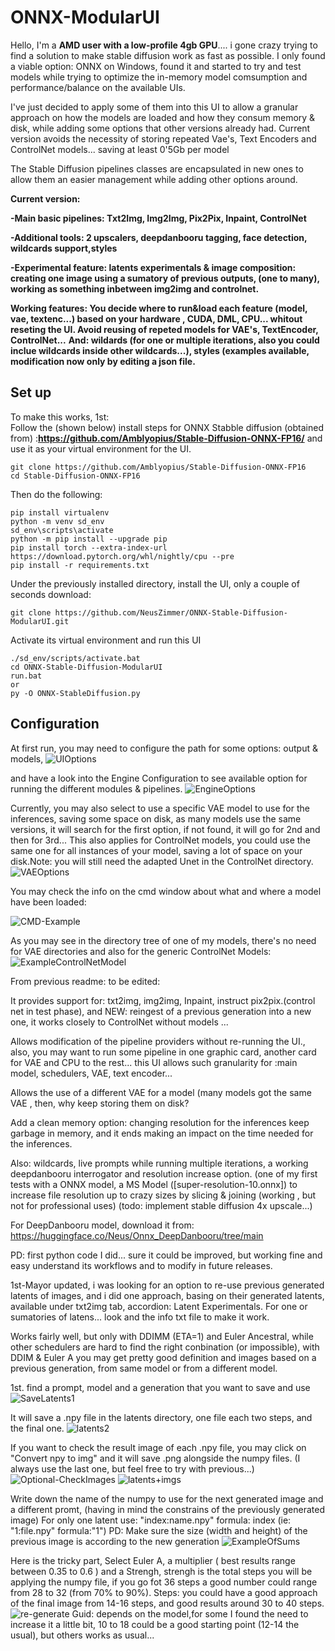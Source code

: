 # ONNX-ModularUI

Hello, I'm a **AMD user with a low-profile 4gb GPU**.... i gone crazy trying to find a solution to make stable diffusion work as fast as possible. I only found a viable option: ONNX on Windows, found it and  started to try and test models while trying to optimize the in-memory model comsumption and performance/balance on the available UIs.

I've just decided to apply some of them into this UI to allow a granular approach on how the models are loaded and how they consum memory & disk, while adding some options that other versions already had. Current version avoids the necessity of storing repeated Vae's, Text Encoders and ControlNet models... saving at least 0'5Gb per model

The Stable Diffusion pipelines classes are encapsulated in new ones to allow them an easier management while adding other options around.

**Current version:**

**-Main basic pipelines: Txt2Img, Img2Img, Pix2Pix, Inpaint, ControlNet**

**-Additional tools: 2 upscalers, deepdanbooru tagging, face detection, wildcards support,styles**
	
**-Experimental feature: latents experimentals & image composition: creating one image using a sumatory of previous outputs, (one to many), working as something inbetween img2img and controlnet.**

**Working features: You decide where to run&load each feature (model, vae, textenc...) based on your hardware , CUDA, DML, CPU... whitout reseting the UI. Avoid reusing of repeted models for VAE's, TextEncoder, ControlNet...**
**And: wildards (for one or multiple iterations, also you could inclue wildcards inside other wildcards...), styles (examples available, modification now only by editing a json file.** 

## Set up
To make this works, 1st:  
Follow the (shown below) install steps for ONNX Stabble diffusion (obtained from) :**https://github.com/Amblyopius/Stable-Diffusion-ONNX-FP16/** and use it as your virtual environment for the UI.

```
git clone https://github.com/Amblyopius/Stable-Diffusion-ONNX-FP16
cd Stable-Diffusion-ONNX-FP16
```
Then do the following:
```
pip install virtualenv
python -m venv sd_env
sd_env\scripts\activate
python -m pip install --upgrade pip
pip install torch --extra-index-url https://download.pytorch.org/whl/nightly/cpu --pre
pip install -r requirements.txt
```

Under the previously installed directory, install the UI, only a couple of seconds download:

```
git clone https://github.com/NeusZimmer/ONNX-Stable-Diffusion-ModularUI.git
```
Activate its virtual environment and run this UI
```
./sd_env/scripts/activate.bat
cd ONNX-Stable-Diffusion-ModularUI
run.bat
or 
py -O ONNX-StableDiffusion.py
```

## Configuration
At first run, you may need to configure the path for some options: output & models, 
![UIOptions](https://github.com/NeusZimmer/ONNX-Stable-Diffusion-ModularUI/assets/94193584/a160aacd-39ca-4ab4-b75b-3e7f4d0ff82c)

and have a look into the Engine Configuration to see available option for running the different modules & pipelines.
![EngineOptions](https://github.com/NeusZimmer/ONNX-Stable-Diffusion-ModularUI/assets/94193584/08d40866-d472-40b2-a001-5cf7a9d8513b)


Currently, you may also select to use a specific VAE model to use for the inferences, saving some space on disk, as many models use the same versions, it will search for the first option, if not found, it will go for 2nd and then for 3rd...
This also applies for ControlNet models, you could use the same one for all instances of your model, saving a lot of space on your disk.Note: you will still need the adapted Unet in the ControlNet directory.
![VAEOptions](https://github.com/NeusZimmer/ONNX-Stable-Diffusion-ModularUI/assets/94193584/6232335f-9442-482b-ba0d-eca79c2bc09a)



You may check the info on the cmd window about what and where a model have been loaded:

![CMD-Example](https://github.com/NeusZimmer/ONNX-Stable-Diffusion-ModularUI/assets/94193584/4151131a-5fe3-43a8-bb52-9360ed471127)


As you may see in the directory tree of one of my models, there's no need for VAE directories and also for the generic ControlNet Models:
![ExampleControlNetModel](https://github.com/NeusZimmer/ONNX-Stable-Diffusion-ModularUI/assets/94193584/431144a8-77e9-41b3-8525-d8c3388e9f22)


From previous readme: to be edited:

It provides support for: txt2img, img2img, Inpaint, instruct pix2pix.(control net in test phase), and NEW: reingest of a previous generation into a new one, it works closely to ControlNet without models ...

Allows modification of the pipeline providers without re-running the UI., also, you may want to run some pipeline in one graphic card, another card for VAE and CPU to the rest... this UI allows such granularity for :main model, schedulers, VAE, text encoder...

Allows the use of a different VAE for a model (many models got the same VAE , then, why keep storing them on disk?

Add a clean memory option: changing resolution for the inferences keep garbage in memory, and it ends making an impact on the time needed for the inferences.

Also: wildcards, live prompts while running multiple iterations, a working deepdanbooru interrogator and resolution increase option. (one of my first tests with a ONNX model, a MS Model ([super-resolution-10.onnx]) to increase file resolution up to crazy sizes by slicing & joining (working , but not for professional uses) (todo: implement stable diffusion 4x upscale...)

For DeepDanbooru model, download it from: https://huggingface.co/Neus/Onnx_DeepDanbooru/tree/main

PD: first python code I did... sure it could be improved, but working fine and easy understand its workflows and to modify in future releases.

1st-Mayor updated, i was looking for an option to re-use previous generated latents of images, and i did one approach, basing on their generated latents, available under txt2img tab, accordion: Latent Experimentals. For one or sumatories of latens... look and the info txt file to make it work.

Works fairly well, but only with DDIMM (ETA=1) and Euler Ancestral, while other schedulers are hard to find the right conbination (or impossible), with DDIM & Euler A you may get pretty good definition and images based on a previous generation, from same model or from a different model.

1st. find a prompt, model and a generation that you want to save and use
![SaveLatents1](https://github.com/NeusZimmer/ONNX-ModularUI/assets/94193584/5778f303-d9ef-4dcb-8cd6-74a7c8998359)

It will save a .npy file in the latents directory, one file each two steps, and the final one.
![latents2](https://github.com/NeusZimmer/ONNX-ModularUI/assets/94193584/5fef7606-ba1e-4e43-ab19-04f0aeb3ee8e)

If you want to check the result image of each .npy file, you may click on "Convert npy to img" and it will save .png alongside the numpy files. (I always use the last one, but feel free to try with previous...)
![Optional-CheckImages](https://github.com/NeusZimmer/ONNX-ModularUI/assets/94193584/76e610cd-64b7-4121-a53d-56ece339e6e3)
![latents+imgs](https://github.com/NeusZimmer/ONNX-ModularUI/assets/94193584/8cb7ffff-15be-4aa5-b6b9-93b9834eae1f)


Write down the name of the numpy to use for the next generated image and a different promt, (having in mind the constrains of the previously generated image)
For only one latent use: "index:name.npy" formula: index (ie: "1:file.npy"  formula:"1")
PD: Make sure the size (width and height) of the previous image is according to the new generation
![ExampleOfSums](https://github.com/NeusZimmer/ONNX-Stable-Diffusion-ModularUI/assets/94193584/e572d604-e7f0-4343-b4dc-f1322169bb47)

Here is the tricky part, Select Euler A, a multiplier ( best results range between 0.35 to 0.6 ) and a Strengh, strengh is the total steps you will be applying the numpy file, if you go fot 36 steps a good number could range from 28 to 32 (from 70% to 90%).
Steps: you could have a good approach of the final image from 14-16 steps, and good results around 30 to 40 steps.
![re-generate](https://github.com/NeusZimmer/ONNX-ModularUI/assets/94193584/03afe051-ec35-438a-abcd-2e401f1bd4e6)
Guid: depends on the model,for some I found the need to increase it a little bit, 10 to 18 could be a good starting point (12-14 the usual), but others works as usual...


